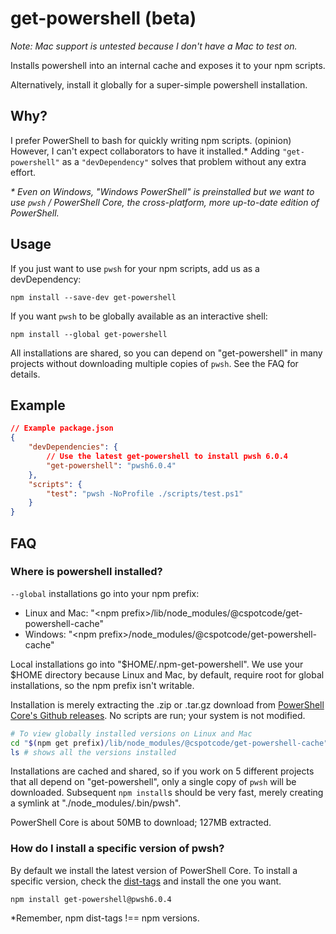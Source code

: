 # get-powershell (beta)

*Note: Mac support is untested because I don't have a Mac to test on.*

Installs powershell into an internal cache and exposes it to your npm scripts.

Alternatively, install it globally for a super-simple powershell installation.

## Why?

I prefer PowerShell to bash for quickly writing npm scripts. (opinion)  However, I can't expect collaborators to have it installed.*  Adding `"get-powershell"` as a `"devDependency"` solves that problem without any extra effort.

*\* Even on Windows, "Windows PowerShell" is preinstalled but we want to use `pwsh` / PowerShell Core, the cross-platform, more up-to-date edition of PowerShell.*

## Usage

If you just want to use `pwsh` for your npm scripts, add us as a devDependency:

```
npm install --save-dev get-powershell
```

If you want `pwsh` to be globally available as an interactive shell:

```
npm install --global get-powershell
```

All installations are shared, so you can depend on "get-powershell" in many projects without downloading multiple copies of `pwsh`.  See the FAQ for details.

## Example

```json
// Example package.json
{
    "devDependencies": {
        // Use the latest get-powershell to install pwsh 6.0.4
        "get-powershell": "pwsh6.0.4"
    },
    "scripts": {
        "test": "pwsh -NoProfile ./scripts/test.ps1"
    }
}
```

## FAQ

### Where is powershell installed?

`--global` installations go into your npm prefix:

* Linux and Mac: "\<npm prefix\>/lib/node_modules/@cspotcode/get-powershell-cache"
* Windows: "\<npm prefix\>/node_modules/@cspotcode/get-powershell-cache"

Local installations go into "$HOME/.npm-get-powershell".  We use your $HOME directory because Linux and Mac, by default, require root for global installations, so the npm
prefix isn't writable.

Installation is merely extracting the .zip or .tar.gz download from [PowerShell Core's Github releases](https://github.com/PowerShell/PowerShell/releases).  No scripts are run; your system is not modified.

```bash
# To view globally installed versions on Linux and Mac
cd "$(npm get prefix)/lib/node_modules/@cspotcode/get-powershell-cache"
ls # shows all the versions installed
```

Installations are cached and shared, so if you work on 5 different projects that all depend
on "get-powershell", only a single copy of `pwsh` will be downloaded.  Subsequent `npm install`s should be very fast, merely creating a symlink at "./node_modules/.bin/pwsh".

PowerShell Core is about 50MB to download; 127MB extracted.

### How do I install a specific version of pwsh?

By default we install the latest version of PowerShell Core.  To install a specific version, check the [dist-tags](https://www.npmjs.com/package/get-powershell?activeTab=versions) and install the one you want.

```
npm install get-powershell@pwsh6.0.4
```

*Remember, npm dist-tags !== npm versions.
